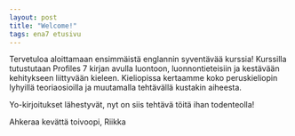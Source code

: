 ```yaml
---
layout: post
title: "Welcome!"
tags: ena7 etusivu
---
```


Tervetuloa aloittamaan ensimmäistä englannin syventävää kurssia! Kurssilla tutustutaan Profiles 7 kirjan avulla luontoon, luonnontieteisiin ja kestävään kehitykseen liittyvään kieleen. Kieliopissa kertaamme koko peruskieliopin lyhyillä teoriaosioilla ja muutamalla tehtävällä kustakin aiheesta.

Yo-kirjoitukset lähestyvät, nyt on siis tehtävä töitä ihan todenteolla!

Ahkeraa kevättä toivoopi,
Riikka
